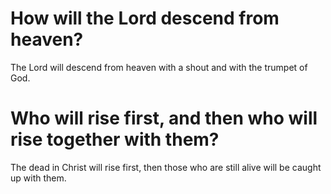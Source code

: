 # How will the Lord descend from heaven?

The Lord will descend from heaven with a shout and with the trumpet of God.

# Who will rise first, and then who will rise together with them?

The dead in Christ will rise first, then those who are still alive will be caught up with them.
